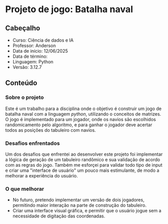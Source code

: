 # Projeto de jogo: Batalha naval

## Cabeçalho

- Curso: Ciência de dados e IA
- Professor: Anderson
- Data de início: 12/06/2025
- Data de término: 
- Linguagem: Python
- Versão: 3.12.7

## Conteúdo

### Sobre o projeto

Este é um trabalho para a disciplina onde o objetivo é construir um jogo de batalha naval com a linguagem _python_, utilizando o conceitos de matrizes. O jogo é implementado para um jogador, onde os navios são escolhidos randomicamento pelo algoritmo, e para ganhar o jogador deve acertar todos as posições do tabuleiro com navios.

### Desafios enfrentados

Um dos desafios que enfrentei ao desenvolver este projeto foi implementar a lógica de geração de um tabuleiro randômico e sua validação de acordo com as regras do jogo. Também me esforçei para validar todo tipo de input e criar uma "interface de usuário" um pouco mais estimulante, de modo a melhorar a experiência do usuário.

### O que melhorar

- No futuro, pretendo implementar um versão de dois jogadores, permitindo maior interação na parte de construção do tabuleiro.
- Criar uma interface visual gráfica, e permitir que o usuário jogue sem a necessidade de digitação das coordenadas.

